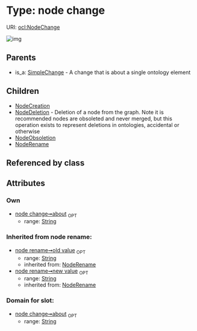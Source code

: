 
# Type: node change




URI: [ocl:NodeChange](http://w3id.org/oclNodeChange)


![img](http://yuml.me/diagram/nofunky;dir:TB/class/[NodeChange&#124;about:string%20%3F;old_value(i):string%20%3F;new_value(i):string%20%3F]^-[NodeRename],%20[NodeChange]^-[NodeObsoletion],%20[NodeChange]^-[NodeDeletion],%20[NodeChange]^-[NodeCreation],%20[SimpleChange]^-[NodeChange])

## Parents

 *  is_a: [SimpleChange](SimpleChange.md) - A change that is about a single ontology element

## Children

 * [NodeCreation](NodeCreation.md)
 * [NodeDeletion](NodeDeletion.md) - Deletion of a node from the graph. Note it is recommended nodes are obsoleted and never merged, but this operation exists to represent deletions in ontologies, accidental or otherwise
 * [NodeObsoletion](NodeObsoletion.md)
 * [NodeRename](NodeRename.md)

## Referenced by class


## Attributes


### Own

 * [node change➞about](node_change_about.md)  <sub>OPT</sub>
    * range: [String](types/String.md)

### Inherited from node rename:

 * [node rename➞old value](node_rename_old_value.md)  <sub>OPT</sub>
    * range: [String](types/String.md)
    * inherited from: [NodeRename](NodeRename.md)
 * [node rename➞new value](node_rename_new_value.md)  <sub>OPT</sub>
    * range: [String](types/String.md)
    * inherited from: [NodeRename](NodeRename.md)

### Domain for slot:

 * [node change➞about](node_change_about.md)  <sub>OPT</sub>
    * range: [String](types/String.md)
